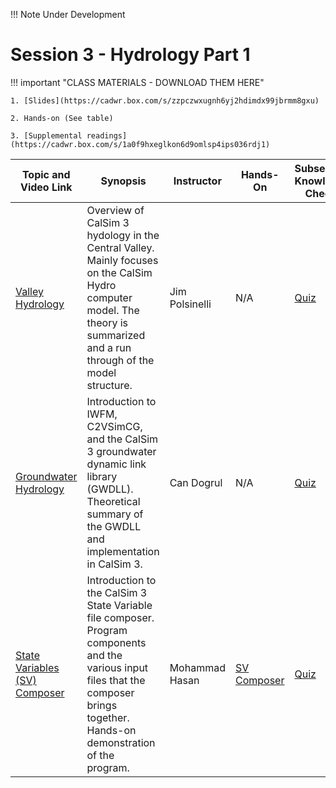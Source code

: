 !!! Note
    Under Development

# Session 3 - Hydrology Part 1

!!! important "CLASS MATERIALS - DOWNLOAD THEM HERE"
   
    1. [Slides](https://cadwr.box.com/s/zzpczwxugnh6yj2hdimdx99jbrmm8gxu)

    2. Hands-on (See table)

    3. [Supplemental readings](https://cadwr.box.com/s/1a0f9hxeglkon6d9omlsp4ips036rdj1)

| Topic and Video Link | Synopsis | Instructor |Hands-On | Subsection Knowledge Check  | 
| --- | --- | --- | --- | --- |
| [Valley Hydrology]()  | Overview of CalSim 3 hydology in the Central Valley. Mainly focuses on the CalSim Hydro computer model. The theory is summarized and a run through of the model structure. | Jim Polsinelli | N/A | [Quiz]() |
| [Groundwater Hydrology]()  | Introduction to IWFM, C2VSimCG, and the CalSim 3 groundwater dynamic link library (GWDLL). Theoretical summary of the GWDLL and implementation in CalSim 3.  | Can Dogrul | N/A | [Quiz]() |
| [State Variables (SV) Composer]()  | Introduction to the CalSim 3 State Variable file composer. Program components and the various input files that the composer brings together. Hands-on demonstration of the program. | Mohammad Hasan | [SV Composer](https://cadwr.box.com/s/k8prhgb0airysl26jpw4l0gg95g87ucx) | [Quiz]() |

